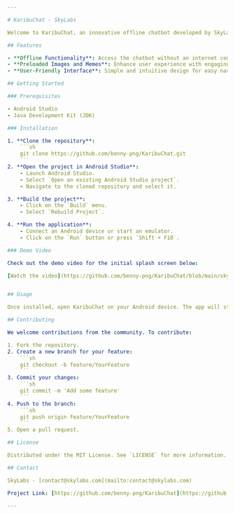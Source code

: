 ```yaml
---

# KaribuChat - SkyLabs

Welcome to KaribuChat, an innovative offline chatbot developed by SkyLabs. KaribuChat can be accessed via SMS and comes preloaded with images and memes to enhance user interaction and engagement.

## Features

- **Offline Functionality**: Access the chatbot without an internet connection through SMS.
- **Preloaded Images and Memes**: Enhance user experience with engaging visual content.
- **User-Friendly Interface**: Simple and intuitive design for easy navigation.

## Getting Started

### Prerequisites

- Android Studio
- Java Development Kit (JDK)

### Installation

1. **Clone the repository**:
    ```sh
    git clone https://github.com/benny-png/KaribuChat.git
    ```
2. **Open the project in Android Studio**:
    - Launch Android Studio.
    - Select `Open an existing Android Studio project`.
    - Navigate to the cloned repository and select it.

3. **Build the project**:
    - Click on the `Build` menu.
    - Select `Rebuild Project`.

4. **Run the application**:
    - Connect an Android device or start an emulator.
    - Click on the `Run` button or press `Shift + F10`.

### Demo Video

Check out the demo video for the initial splash screen below:

[Watch the video](https://github.com/benny-png/KaribuChat/blob/main/skylabs_app.gif)


## Usage

Once installed, open KaribuChat on your Android device. The app will start with a splash screen and guide you through setting up SMS access. Explore the preloaded images and memes to interact with the chatbot.

## Contributing

We welcome contributions from the community. To contribute:

1. Fork the repository.
2. Create a new branch for your feature:
    ```sh
    git checkout -b feature/YourFeature
    ```
3. Commit your changes:
    ```sh
    git commit -m 'Add some feature'
    ```
4. Push to the branch:
    ```sh
    git push origin feature/YourFeature
    ```
5. Open a pull request.

## License

Distributed under the MIT License. See `LICENSE` for more information.

## Contact

SkyLabs - [contact@skylabs.com](mailto:contact@skylabs.com)

Project Link: [https://github.com/benny-png/KaribuChat](https://github.com/benny-png/KaribuChat)

---
```

